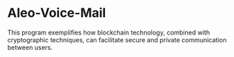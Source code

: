 # Aleo-Voice-Mail
This program exemplifies how blockchain technology, combined with cryptographic techniques, can facilitate secure and private communication between users.
